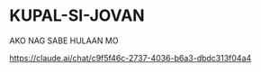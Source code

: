 # KUPAL-SI-JOVAN
AKO NAG SABE HULAAN MO



https://claude.ai/chat/c9f5f46c-2737-4036-b6a3-dbdc313f04a4
